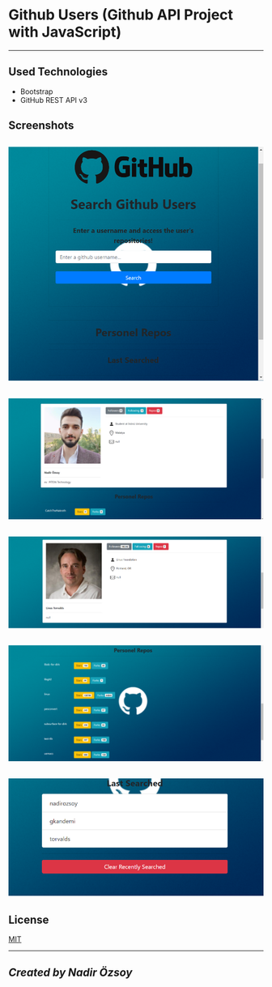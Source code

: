 # Github Users (Github API Project with JavaScript)
---------
## Used Technologies
* Bootstrap
* GitHub REST API v3
## Screenshots
![ss1](./project_screenshots/1.png "ss1")
--------
![ss2](./project_screenshots/2.png "ss2")
--------
![ss3](./project_screenshots/3.png "ss3")
--------
![ss4](./project_screenshots/4.png "ss4")
--------
![ss5](./project_screenshots/5.png "ss5")
--------
## License
[MIT](https://choosealicense.com/licenses/mit/)

--------
## ***Created by Nadir Özsoy***
